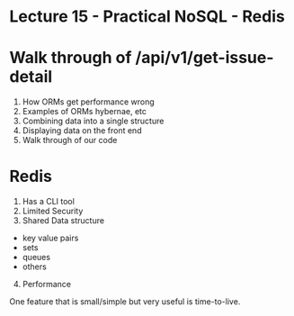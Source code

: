

<style>
.pagebreak { page-break-before: always; }
.half { height: 200px; }
</style>


# Lecture 15 - Practical NoSQL - Redis


# Walk through of /api/v1/get-issue-detail

1. How ORMs get performance wrong
2. Examples of ORMs hybernae, etc
3. Combining data into a single structure
4. Displaying data on the front end
5. Walk through of our code


#  Redis                                              

1. Has a CLI tool
2. Limited Security
3. Shared Data structure
- key value pairs
- sets
- queues
- others
4. Performance

One feature that is small/simple but very useful is time-to-live.





